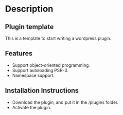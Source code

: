 
# Description
## Plugin template
This is a template to start writing a wordpress plugin.

## Features

- Support object-oriented programming.
- Support autoloading PSR-3.
- Namespace support.

## Installation Instructions
- Download the plugin, and put it in the /plugins folder.
- Activate the plugin.
